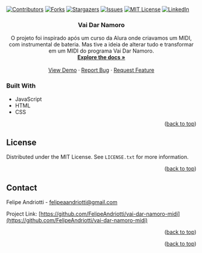 <div id="top" aling="center"></div>

<!-- PROJECT SHIELDS -->
[![Contributors][contributors-shield]][contributors-url]
[![Forks][forks-shield]][forks-url]
[![Stargazers][stars-shield]][stars-url]
[![Issues][issues-shield]][issues-url]
[![MIT License][license-shield]][license-url]
[![LinkedIn][linkedin-shield]][linkedin-url]



<h3 align="center">Vai Dar Namoro</h3>

  <p align="center">
    O projeto foi inspirado após um curso da Alura onde criavamos um MIDI, com instrumental de bateria. Mas tive a ideia de alterar tudo e transformar em um MIDI do programa Vai Dar Namoro.
    <br />
    <a href="https://github.com/FelipeAndriotti/vai-dar-namoro-midi/"><strong>Explore the docs »</strong></a>
    <br />
    <br />
    <a href="https://felipeandriotti.github.io/vai-dar-namoro-midi/">View Demo</a>
    ·
    <a href="https://github.com/FelipeAndriotti/vai-dar-namoro-midi/issues">Report Bug</a>
    ·
    <a href="https://github.com/FelipeAndriotti/vai-dar-namoro-midi/issues">Request Feature</a>
  </p>
</div>



<!-- TABLE OF CONTENTS 
<details>
  <summary>Table of Contents</summary>
  <ol>
    <li>
      <a href="#about-the-project">About The Project</a>
      <ul>
        <li><a href="#built-with">Built With</a></li>
      </ul>
    </li>
    <li>
      <a href="#getting-started">Getting Started</a>
      <ul>
        <li><a href="#prerequisites">Prerequisites</a></li>
        <li><a href="#installation">Installation</a></li>
      </ul>
    </li>
    <li><a href="#usage">Usage</a></li>
    <li><a href="#roadmap">Roadmap</a></li>
    <li><a href="#contributing">Contributing</a></li>
    <li><a href="#license">License</a></li>
    <li><a href="#contact">Contact</a></li>
    <li><a href="#acknowledgments">Acknowledgments</a></li>
  </ol>
</details>
-->


<!-- ABOUT THE PROJECT 
## About The Project

[![Product Name Screen Shot][product-screenshot]](https://example.com)

Here's a blank template to get started: To avoid retyping too much info. Do a search and replace with your text editor for the following: `github_username`, `repo_name`, `twitter_handle`, `linkedin_username`, `email_client`, `email`, `project_title`, `project_description`

<p align="right">(<a href="#top">back to top</a>)</p>

-->

### Built With

* JavaScript
* HTML
* CSS


<p align="right">(<a href="#top">back to top</a>)</p>



<!-- GETTING STARTED 
## Getting Started

This is an example of how you may give instructions on setting up your project locally.
To get a local copy up and running follow these simple example steps.

### Prerequisites

This is an example of how to list things you need to use the software and how to install them.
* npm
  ```sh
  npm install npm@latest -g
  ```

### Installation

1. Get a free API Key at [https://example.com](https://example.com)
2. Clone the repo
   ```sh
   git clone https://github.com/github_username/repo_name.git
   ```
3. Install NPM packages
   ```sh
   npm install
   ```
4. Enter your API in `config.js`
   ```js
   const API_KEY = 'ENTER YOUR API';
   ```

<p align="right">(<a href="#top">back to top</a>)</p>

-->

<!-- USAGE EXAMPLES
## Usage

Use this space to show useful examples of how a project can be used. Additional screenshots, code examples and demos work well in this space. You may also link to more resources.

_For more examples, please refer to the [Documentation](https://example.com)_

<p align="right">(<a href="#top">back to top</a>)</p>

 -->

<!-- ROADMAP
## Roadmap

- [ ] Feature 1
- [ ] Feature 2
- [ ] Feature 3
    - [ ] Nested Feature

See the [open issues](https://github.com/github_username/repo_name/issues) for a full list of proposed features (and known issues).

<p align="right">(<a href="#top">back to top</a>)</p>

 -->

<!-- CONTRIBUTING 
## Contributing

Contributions are what make the open source community such an amazing place to learn, inspire, and create. Any contributions you make are **greatly appreciated**.

If you have a suggestion that would make this better, please fork the repo and create a pull request. You can also simply open an issue with the tag "enhancement".
Don't forget to give the project a star! Thanks again!

1. Fork the Project
2. Create your Feature Branch (`git checkout -b feature/AmazingFeature`)
3. Commit your Changes (`git commit -m 'Add some AmazingFeature'`)
4. Push to the Branch (`git push origin feature/AmazingFeature`)
5. Open a Pull Request

<p align="right">(<a href="#top">back to top</a>)</p>

-->

<!-- LICENSE -->
## License

Distributed under the MIT License. See `LICENSE.txt` for more information.

<p align="right">(<a href="#top">back to top</a>)</p>



<!-- CONTACT -->
## Contact

Felipe Andriotti - felipeaandriotti@gmail.com

Project Link: [https://github.com/FelipeAndriotti/vai-dar-namoro-midi](https://github.com/FelipeAndriotti/vai-dar-namoro-midi)

<p align="right">(<a href="#top">back to top</a>)</p>


<p align="right">(<a href="#top">back to top</a>)</p>



<!-- MARKDOWN LINKS & IMAGES -->
<!-- https://www.markdownguide.org/basic-syntax/#reference-style-links -->
[contributors-shield]: https://img.shields.io/github/contributors/FelipeAndriotti/vai-dar-namoro-midi.svg?style=for-the-badge
[contributors-url]: https://github.com/FelipeAndriotti/vai-dar-namoro-midi/graphs/contributors
[forks-shield]: https://img.shields.io/github/forks/FelipeAndriotti/vai-dar-namoro-midi.svg?style=for-the-badge
[forks-url]: https://github.com/FelipeAndriotti/vai-dar-namoro-midi/network/members
[stars-shield]: https://img.shields.io/github/stars/FelipeAndriotti/vai-dar-namoro-midi.svg?style=for-the-badge
[stars-url]: https://github.com/FelipeAndriotti/vai-dar-namoro-midi/stargazers
[issues-shield]: https://img.shields.io/github/issues/FelipeAndriotti/vai-dar-namoro-midi.svg?style=for-the-badge
[issues-url]: https://github.com/FelipeAndriotti/vai-dar-namoro-midi/issues
[license-shield]: https://img.shields.io/github/license/FelipeAndriotti/vai-dar-namoro-midi.svg?style=for-the-badge
[license-url]: https://github.com/FelipeAndriotti/vai-dar-namoro-midi/blob/master/LICENSE.txt
[linkedin-shield]: https://img.shields.io/badge/-LinkedIn-black.svg?style=for-the-badge&logo=linkedin&colorB=555
[linkedin-url]: https://www.linkedin.com/in/felipeandriotti/
[product-screenshot]: images/screenshot.png
